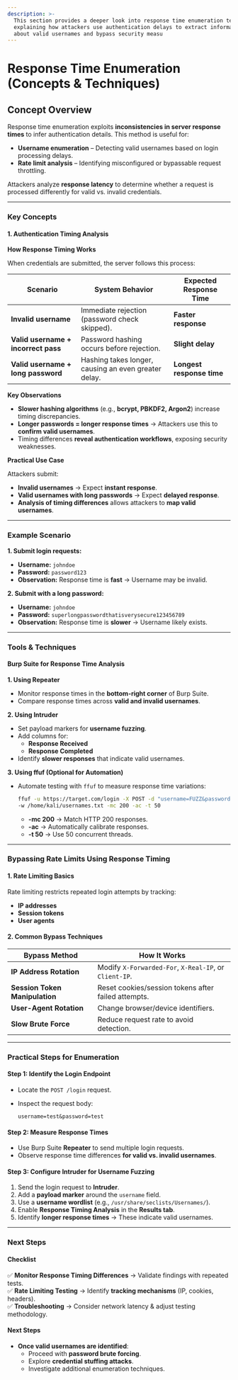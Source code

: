 ```yaml
---
description: >-
  This section provides a deeper look into response time enumeration techniques,
  explaining how attackers use authentication delays to extract information
  about valid usernames and bypass security measu
---
```


# Response Time Enumeration (Concepts & Techniques)

## **Concept Overview**

Response time enumeration exploits **inconsistencies in server response times** to infer authentication details. This method is useful for:

* **Username enumeration** – Detecting valid usernames based on login processing delays.
* **Rate limit analysis** – Identifying misconfigured or bypassable request throttling.

Attackers analyze **response latency** to determine whether a request is processed differently for valid vs. invalid credentials.

***

### **Key Concepts**

#### **1. Authentication Timing Analysis**

**How Response Timing Works**

When credentials are submitted, the server follows this process:

| **Scenario**                        | **System Behavior**                                  | **Expected Response Time** |
| ----------------------------------- | ---------------------------------------------------- | -------------------------- |
| **Invalid username**                | Immediate rejection (password check skipped).        | **Faster response**        |
| **Valid username + incorrect pass** | Password hashing occurs before rejection.            | **Slight delay**           |
| **Valid username + long password**  | Hashing takes longer, causing an even greater delay. | **Longest response time**  |

**Key Observations**

* **Slower hashing algorithms** (e.g., **bcrypt, PBKDF2, Argon2**) increase timing discrepancies.
* **Longer passwords = longer response times** → Attackers use this to **confirm valid usernames**.
* Timing differences **reveal authentication workflows**, exposing security weaknesses.

**Practical Use Case**

Attackers submit:

* **Invalid usernames** → Expect **instant response**.
* **Valid usernames with long passwords** → Expect **delayed response**.
* **Analysis of timing differences** allows attackers to **map valid usernames**.

***

### **Example Scenario**

**1. Submit login requests:**

* **Username:** `johndoe`
* **Password:** `password123`
* **Observation:** Response time is **fast** → Username may be invalid.

**2. Submit with a long password:**

* **Username:** `johndoe`
* **Password:** `superlongpasswordthatisverysecure123456789`
* **Observation:** Response time is **slower** → Username likely exists.

***

### **Tools & Techniques**

#### **Burp Suite for Response Time Analysis**

**1. Using Repeater**

* Monitor response times in the **bottom-right corner** of Burp Suite.
* Compare response times across **valid and invalid usernames**.

**2. Using Intruder**

* Set payload markers for **username fuzzing**.
* Add columns for:
  * **Response Received**
  * **Response Completed**
* Identify **slower responses** that indicate valid usernames.

**3. Using ffuf (Optional for Automation)**

*   Automate testing with `ffuf` to measure response time variations:

    ```bash
    ffuf -u https://target.com/login -X POST -d "username=FUZZ&password=test" \
    -w /home/kali/usernames.txt -mc 200 -ac -t 50
    ```

    * **-mc 200** → Match HTTP 200 responses.
    * **-ac** → Automatically calibrate responses.
    * **-t 50** → Use 50 concurrent threads.

***

### **Bypassing Rate Limits Using Response Timing**

#### **1. Rate Limiting Basics**

Rate limiting restricts repeated login attempts by tracking:

* **IP addresses**
* **Session tokens**
* **User agents**

#### **2. Common Bypass Techniques**

| **Bypass Method**              | **How It Works**                                       |
| ------------------------------ | ------------------------------------------------------ |
| **IP Address Rotation**        | Modify `X-Forwarded-For`, `X-Real-IP`, or `Client-IP`. |
| **Session Token Manipulation** | Reset cookies/session tokens after failed attempts.    |
| **User-Agent Rotation**        | Change browser/device identifiers.                     |
| **Slow Brute Force**           | Reduce request rate to avoid detection.                |

***

### **Practical Steps for Enumeration**

#### **Step 1: Identify the Login Endpoint**

* Locate the `POST /login` request.
*   Inspect the request body:

    ```plaintext
    username=test&password=test
    ```

#### **Step 2: Measure Response Times**

* Use Burp Suite **Repeater** to send multiple login requests.
* Observe response time differences **for valid vs. invalid usernames**.

#### **Step 3: Configure Intruder for Username Fuzzing**

1. Send the login request to **Intruder**.
2. Add a **payload marker** around the `username` field.
3. Use a **username wordlist** (e.g., `/usr/share/seclists/Usernames/`).
4. Enable **Response Timing Analysis** in the **Results tab**.
5. Identify **longer response times** → These indicate valid usernames.

***

### **Next Steps**

#### **Checklist**

✅ **Monitor Response Timing Differences** → Validate findings with repeated tests.\
✅ **Rate Limiting Testing** → Identify **tracking mechanisms** (IP, cookies, headers).\
✅ **Troubleshooting** → Consider network latency & adjust testing methodology.

#### **Next Steps**

* **Once valid usernames are identified**:
  * Proceed with **password brute forcing**.
  * Explore **credential stuffing attacks**.
  * Investigate additional enumeration techniques.
